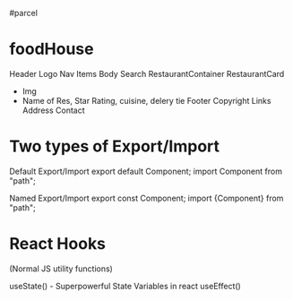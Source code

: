 #parcel
<!-- Dev Build
Local Server
HMR = Hot Module Replacement
File Watching Algorithm - written in C++
Caching - Faster Builds
Image Optimization
Minification
Bundling
Compress
Consistent Hashing
Code Splitting
Differential Bundling - support older browsers
Diagnostic
Error Handling
HTTPs
Tree Shaking - remove unused code
Different dev and prod bundles -->

 # foodHouse

Header
Logo
Nav Items
Body
Search
RestaurantContainer
RestaurantCard
 - Img
 - Name of Res, Star Rating, cuisine, delery tie
Footer
Copyright
Links
Address
Contact 


# Two types of Export/Import

Default Export/Import
export default Component; import Component from "path";

Named Export/Import
export const Component; import {Component} from "path";

# React Hooks
(Normal JS utility functions)

useState() - Superpowerful State Variables in react
useEffect()
